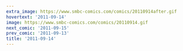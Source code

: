 ```yaml
---
extra_image: https://www.smbc-comics.com/comics/20110914after.gif
hovertext: '2011-09-14'
image: https://www.smbc-comics.com/comics/20110914.gif
next_comic: '2011-09-15'
prev_comic: '2011-09-13'
title: '2011-09-14'
---
```


